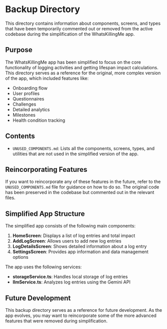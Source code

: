 # Backup Directory

This directory contains information about components, screens, and types that have been temporarily commented out or removed from the active codebase during the simplification of the WhatsKillingMe app.

## Purpose

The WhatsKillingMe app has been simplified to focus on the core functionality of logging activities and getting lifespan impact calculations. This directory serves as a reference for the original, more complex version of the app, which included features like:

- Onboarding flow
- User profiles
- Questionnaires
- Challenges
- Detailed analytics
- Milestones
- Health condition tracking

## Contents

- `UNUSED_COMPONENTS.md`: Lists all the components, screens, types, and utilities that are not used in the simplified version of the app.

## Reincorporating Features

If you want to reincorporate any of these features in the future, refer to the `UNUSED_COMPONENTS.md` file for guidance on how to do so. The original code has been preserved in the codebase but commented out in the relevant files.

## Simplified App Structure

The simplified app consists of the following main components:

1. **HomeScreen**: Displays a list of log entries and total impact
2. **AddLogScreen**: Allows users to add new log entries
3. **LogDetailsScreen**: Shows detailed information about a log entry
4. **SettingsScreen**: Provides app information and data management options

The app uses the following services:
- **storageService.ts**: Handles local storage of log entries
- **llmService.ts**: Analyzes log entries using the Gemini API

## Future Development

This backup directory serves as a reference for future development. As the app evolves, you may want to reincorporate some of the more advanced features that were removed during simplification. 
